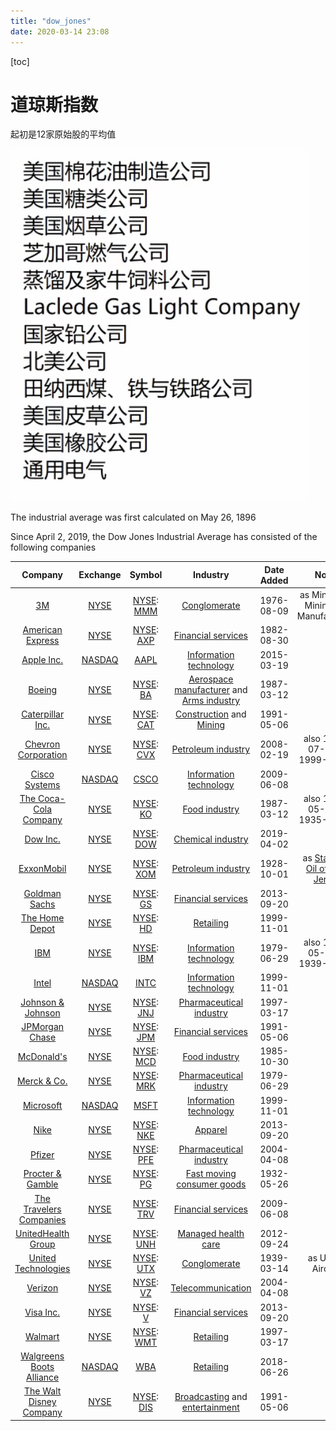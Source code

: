 ```yaml
---
title: "dow_jones"
date: 2020-03-14 23:08
---
```

[toc]



# 道琼斯指数

起初是12家原始股的平均值

![image-20200314235130282](dow_jones.assets/image-20200314235130282.png)



The industrial average was first calculated on May 26, 1896

Since April 2, 2019, the Dow Jones Industrial Average has consisted of the following companies



|                           Company                            |                           Exchange                           |                            Symbol                            |                           Industry                           | Date Added |                            Notes                             |
| :----------------------------------------------------------: | :----------------------------------------------------------: | :----------------------------------------------------------: | :----------------------------------------------------------: | :--------: | :----------------------------------------------------------: |
|            [3M](https://en.wikipedia.org/wiki/3M)            | [NYSE](https://en.wikipedia.org/wiki/New_York_Stock_Exchange) | [NYSE](https://en.wikipedia.org/wiki/New_York_Stock_Exchange): [MMM](https://www.nyse.com/quote/XNYS:MMM) | [Conglomerate](https://en.wikipedia.org/wiki/Conglomerate_(company)) | 1976-08-09 |            as Minnesota Mining and Manufacturing             |
| [American Express](https://en.wikipedia.org/wiki/American_Express) | [NYSE](https://en.wikipedia.org/wiki/New_York_Stock_Exchange) | [NYSE](https://en.wikipedia.org/wiki/New_York_Stock_Exchange): [AXP](https://www.nyse.com/quote/XNYS:AXP) | [Financial services](https://en.wikipedia.org/wiki/Financial_services) | 1982-08-30 |                                                              |
|    [Apple Inc.](https://en.wikipedia.org/wiki/Apple_Inc.)    |        [NASDAQ](https://en.wikipedia.org/wiki/NASDAQ)        |          [AAPL](http://www.nasdaq.com/symbol/aapl)           | [Information technology](https://en.wikipedia.org/wiki/Information_technology) | 2015-03-19 |                                                              |
|        [Boeing](https://en.wikipedia.org/wiki/Boeing)        | [NYSE](https://en.wikipedia.org/wiki/New_York_Stock_Exchange) | [NYSE](https://en.wikipedia.org/wiki/New_York_Stock_Exchange): [BA](https://www.nyse.com/quote/XNYS:BA) | [Aerospace manufacturer](https://en.wikipedia.org/wiki/Aerospace_manufacturer) and [Arms industry](https://en.wikipedia.org/wiki/Arms_industry) | 1987-03-12 |                                                              |
| [Caterpillar Inc.](https://en.wikipedia.org/wiki/Caterpillar_Inc.) | [NYSE](https://en.wikipedia.org/wiki/New_York_Stock_Exchange) | [NYSE](https://en.wikipedia.org/wiki/New_York_Stock_Exchange): [CAT](https://www.nyse.com/quote/XNYS:CAT) | [Construction](https://en.wikipedia.org/wiki/Heavy_equipment_(construction)) and [Mining](https://en.wikipedia.org/wiki/Mining) | 1991-05-06 |                                                              |
| [Chevron Corporation](https://en.wikipedia.org/wiki/Chevron_Corporation) | [NYSE](https://en.wikipedia.org/wiki/New_York_Stock_Exchange) | [NYSE](https://en.wikipedia.org/wiki/New_York_Stock_Exchange): [CVX](https://www.nyse.com/quote/XNYS:CVX) | [Petroleum industry](https://en.wikipedia.org/wiki/Petroleum_industry) | 2008-02-19 |                also 1930-07-18 to 1999-11-01                 |
| [Cisco Systems](https://en.wikipedia.org/wiki/Cisco_Systems) |        [NASDAQ](https://en.wikipedia.org/wiki/NASDAQ)        |          [CSCO](http://www.nasdaq.com/symbol/csco)           | [Information technology](https://en.wikipedia.org/wiki/Information_technology) | 2009-06-08 |                                                              |
| [The Coca-Cola Company](https://en.wikipedia.org/wiki/The_Coca-Cola_Company) | [NYSE](https://en.wikipedia.org/wiki/New_York_Stock_Exchange) | [NYSE](https://en.wikipedia.org/wiki/New_York_Stock_Exchange): [KO](https://www.nyse.com/quote/XNYS:KO) | [Food industry](https://en.wikipedia.org/wiki/Food_industry) | 1987-03-12 |                also 1932-05-26 to 1935-11-20                 |
|      [Dow Inc.](https://en.wikipedia.org/wiki/Dow_Inc.)      | [NYSE](https://en.wikipedia.org/wiki/New_York_Stock_Exchange) | [NYSE](https://en.wikipedia.org/wiki/New_York_Stock_Exchange): [DOW](https://www.nyse.com/quote/XNYS:DOW) | [Chemical industry](https://en.wikipedia.org/wiki/Chemical_industry) | 2019-04-02 |                                                              |
|    [ExxonMobil](https://en.wikipedia.org/wiki/ExxonMobil)    | [NYSE](https://en.wikipedia.org/wiki/New_York_Stock_Exchange) | [NYSE](https://en.wikipedia.org/wiki/New_York_Stock_Exchange): [XOM](https://www.nyse.com/quote/XNYS:XOM) | [Petroleum industry](https://en.wikipedia.org/wiki/Petroleum_industry) | 1928-10-01 | as [Standard Oil of New Jersey](https://en.wikipedia.org/wiki/Esso) |
| [Goldman Sachs](https://en.wikipedia.org/wiki/Goldman_Sachs) | [NYSE](https://en.wikipedia.org/wiki/New_York_Stock_Exchange) | [NYSE](https://en.wikipedia.org/wiki/New_York_Stock_Exchange): [GS](https://www.nyse.com/quote/XNYS:GS) | [Financial services](https://en.wikipedia.org/wiki/Financial_services) | 2013-09-20 |                                                              |
| [The Home Depot](https://en.wikipedia.org/wiki/The_Home_Depot) | [NYSE](https://en.wikipedia.org/wiki/New_York_Stock_Exchange) | [NYSE](https://en.wikipedia.org/wiki/New_York_Stock_Exchange): [HD](https://www.nyse.com/quote/XNYS:HD) |     [Retailing](https://en.wikipedia.org/wiki/Retailing)     | 1999-11-01 |                                                              |
|           [IBM](https://en.wikipedia.org/wiki/IBM)           | [NYSE](https://en.wikipedia.org/wiki/New_York_Stock_Exchange) | [NYSE](https://en.wikipedia.org/wiki/New_York_Stock_Exchange): [IBM](https://www.nyse.com/quote/XNYS:IBM) | [Information technology](https://en.wikipedia.org/wiki/Information_technology) | 1979-06-29 |                also 1932-05-26 to 1939-03-04                 |
|         [Intel](https://en.wikipedia.org/wiki/Intel)         |        [NASDAQ](https://en.wikipedia.org/wiki/NASDAQ)        |          [INTC](http://www.nasdaq.com/symbol/intc)           | [Information technology](https://en.wikipedia.org/wiki/Information_technology) | 1999-11-01 |                                                              |
| [Johnson & Johnson](https://en.wikipedia.org/wiki/Johnson_%26_Johnson) | [NYSE](https://en.wikipedia.org/wiki/New_York_Stock_Exchange) | [NYSE](https://en.wikipedia.org/wiki/New_York_Stock_Exchange): [JNJ](https://www.nyse.com/quote/XNYS:JNJ) | [Pharmaceutical industry](https://en.wikipedia.org/wiki/Pharmaceutical_industry) | 1997-03-17 |                                                              |
| [JPMorgan Chase](https://en.wikipedia.org/wiki/JPMorgan_Chase) | [NYSE](https://en.wikipedia.org/wiki/New_York_Stock_Exchange) | [NYSE](https://en.wikipedia.org/wiki/New_York_Stock_Exchange): [JPM](https://www.nyse.com/quote/XNYS:JPM) | [Financial services](https://en.wikipedia.org/wiki/Financial_services) | 1991-05-06 |                                                              |
|    [McDonald's](https://en.wikipedia.org/wiki/McDonald's)    | [NYSE](https://en.wikipedia.org/wiki/New_York_Stock_Exchange) | [NYSE](https://en.wikipedia.org/wiki/New_York_Stock_Exchange): [MCD](https://www.nyse.com/quote/XNYS:MCD) | [Food industry](https://en.wikipedia.org/wiki/Food_industry) | 1985-10-30 |                                                              |
|  [Merck & Co.](https://en.wikipedia.org/wiki/Merck_%26_Co.)  | [NYSE](https://en.wikipedia.org/wiki/New_York_Stock_Exchange) | [NYSE](https://en.wikipedia.org/wiki/New_York_Stock_Exchange): [MRK](https://www.nyse.com/quote/XNYS:MRK) | [Pharmaceutical industry](https://en.wikipedia.org/wiki/Pharmaceutical_industry) | 1979-06-29 |                                                              |
|     [Microsoft](https://en.wikipedia.org/wiki/Microsoft)     |        [NASDAQ](https://en.wikipedia.org/wiki/NASDAQ)        |          [MSFT](http://www.nasdaq.com/symbol/msft)           | [Information technology](https://en.wikipedia.org/wiki/Information_technology) | 1999-11-01 |                                                              |
|       [Nike](https://en.wikipedia.org/wiki/Nike,_Inc.)       | [NYSE](https://en.wikipedia.org/wiki/New_York_Stock_Exchange) | [NYSE](https://en.wikipedia.org/wiki/New_York_Stock_Exchange): [NKE](https://www.nyse.com/quote/XNYS:NKE) |       [Apparel](https://en.wikipedia.org/wiki/Apparel)       | 2013-09-20 |                                                              |
|        [Pfizer](https://en.wikipedia.org/wiki/Pfizer)        | [NYSE](https://en.wikipedia.org/wiki/New_York_Stock_Exchange) | [NYSE](https://en.wikipedia.org/wiki/New_York_Stock_Exchange): [PFE](https://www.nyse.com/quote/XNYS:PFE) | [Pharmaceutical industry](https://en.wikipedia.org/wiki/Pharmaceutical_industry) | 2004-04-08 |                                                              |
| [Procter & Gamble](https://en.wikipedia.org/wiki/Procter_%26_Gamble) | [NYSE](https://en.wikipedia.org/wiki/New_York_Stock_Exchange) | [NYSE](https://en.wikipedia.org/wiki/New_York_Stock_Exchange): [PG](https://www.nyse.com/quote/XNYS:PG) | [Fast moving consumer goods](https://en.wikipedia.org/wiki/Fast_moving_consumer_goods) | 1932-05-26 |                                                              |
| [The Travelers Companies](https://en.wikipedia.org/wiki/The_Travelers_Companies) | [NYSE](https://en.wikipedia.org/wiki/New_York_Stock_Exchange) | [NYSE](https://en.wikipedia.org/wiki/New_York_Stock_Exchange): [TRV](https://www.nyse.com/quote/XNYS:TRV) | [Financial services](https://en.wikipedia.org/wiki/Financial_services) | 2009-06-08 |                                                              |
| [UnitedHealth Group](https://en.wikipedia.org/wiki/UnitedHealth_Group) | [NYSE](https://en.wikipedia.org/wiki/New_York_Stock_Exchange) | [NYSE](https://en.wikipedia.org/wiki/New_York_Stock_Exchange): [UNH](https://www.nyse.com/quote/XNYS:UNH) | [Managed health care](https://en.wikipedia.org/wiki/Managed_health_care) | 2012-09-24 |                                                              |
| [United Technologies](https://en.wikipedia.org/wiki/United_Technologies) | [NYSE](https://en.wikipedia.org/wiki/New_York_Stock_Exchange) | [NYSE](https://en.wikipedia.org/wiki/New_York_Stock_Exchange): [UTX](https://www.nyse.com/quote/XNYS:UTX) | [Conglomerate](https://en.wikipedia.org/wiki/Conglomerate_(company)) | 1939-03-14 |                      as United Aircraft                      |
| [Verizon](https://en.wikipedia.org/wiki/Verizon_Communications) | [NYSE](https://en.wikipedia.org/wiki/New_York_Stock_Exchange) | [NYSE](https://en.wikipedia.org/wiki/New_York_Stock_Exchange): [VZ](https://www.nyse.com/quote/XNYS:VZ) | [Telecommunication](https://en.wikipedia.org/wiki/Telecommunication) | 2004-04-08 |                                                              |
|     [Visa Inc.](https://en.wikipedia.org/wiki/Visa_Inc.)     | [NYSE](https://en.wikipedia.org/wiki/New_York_Stock_Exchange) | [NYSE](https://en.wikipedia.org/wiki/New_York_Stock_Exchange): [V](https://www.nyse.com/quote/XNYS:V) | [Financial services](https://en.wikipedia.org/wiki/Financial_services) | 2013-09-20 |                                                              |
|       [Walmart](https://en.wikipedia.org/wiki/Walmart)       | [NYSE](https://en.wikipedia.org/wiki/New_York_Stock_Exchange) | [NYSE](https://en.wikipedia.org/wiki/New_York_Stock_Exchange): [WMT](https://www.nyse.com/quote/XNYS:WMT) |     [Retailing](https://en.wikipedia.org/wiki/Retailing)     | 1997-03-17 |                                                              |
| [Walgreens Boots Alliance](https://en.wikipedia.org/wiki/Walgreens_Boots_Alliance) |        [NASDAQ](https://en.wikipedia.org/wiki/NASDAQ)        |           [WBA](http://www.nasdaq.com/symbol/wba)            |     [Retailing](https://en.wikipedia.org/wiki/Retailing)     | 2018-06-26 |                                                              |
| [The Walt Disney Company](https://en.wikipedia.org/wiki/The_Walt_Disney_Company) | [NYSE](https://en.wikipedia.org/wiki/New_York_Stock_Exchange) | [NYSE](https://en.wikipedia.org/wiki/New_York_Stock_Exchange): [DIS](https://www.nyse.com/quote/XNYS:DIS) | [Broadcasting](https://en.wikipedia.org/wiki/Broadcasting) and [entertainment](https://en.wikipedia.org/wiki/Entertainment) | 1991-05-06 |                                                              |